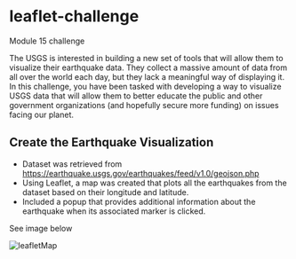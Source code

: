 # leaflet-challenge
Module 15 challenge

The USGS is interested in building a new set of tools that will allow them to visualize their earthquake data. They collect a massive amount of data from all over the world each day, but they lack a meaningful way of displaying it. In this challenge, you have been tasked with developing a way to visualize USGS data that will allow them to better educate the public and other government organizations (and hopefully secure more funding) on issues facing our planet.

## Create the Earthquake Visualization
* Dataset was retrieved from https://earthquake.usgs.gov/earthquakes/feed/v1.0/geojson.php
* Using Leaflet, a map was created that plots all the earthquakes from the dataset based on their longitude and latitude.
* Included a popup that provides additional information about the earthquake when its associated marker is clicked.

See image below


![leafletMap](https://user-images.githubusercontent.com/103005979/194433827-92eb1144-27a9-4f75-821d-ff04d7ff559b.png)

